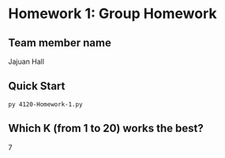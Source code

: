 # Homework 1: Group Homework

## Team member name
Jajuan Hall

## Quick Start
```
py 4120-Homework-1.py
```

## Which K (from 1 to 20) works the best?

7




